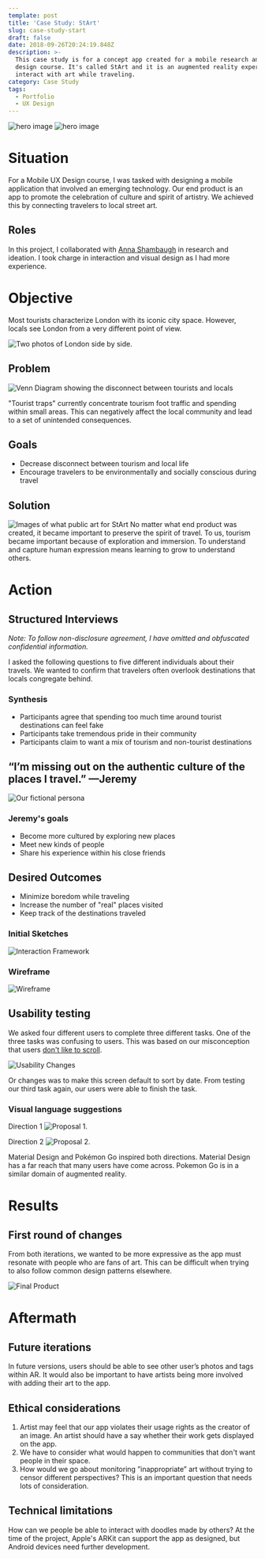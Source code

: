 ```yaml
---
template: post
title: 'Case Study: StArt'
slug: case-study-start
draft: false
date: 2018-09-26T20:24:19.848Z
description: >-
  This case study is for a concept app created for a mobile research and product
  design course. It's called StArt and it is an augmented reality experience to
  interact with art while traveling. 
category: Case Study
tags:
  - Portfolio
  - UX Design
---
```



![hero image](/media/start-mockup-flow-1.jpg)
![hero image](/media/start-mockup-flow-2.jpg)

# Situation
For a Mobile UX Design course, I was tasked with designing a mobile application that involved an emerging technology. Our end product is an app to promote the celebration of culture and spirit of artistry. We achieved this by connecting travelers to local street art. 


## Roles
In this project, I  collaborated with [Anna Shambaugh](https://www.linkedin.com/in/anna-shambaugh/?lipi=urn%3Ali%3Apage%3Ad_flagship3_search_srp_top%3BDHyLxgxGQlKAmE3smEDQJw%3D%3D&licu=urn%3Ali%3Acontrol%3Ad_flagship3_search_srp_top-search_srp_result&lici=hEqIYOcPSP%2Bx23GMhJUXaQ%3D%3D) in research and ideation. I took charge in interaction and visual design as I had more experience.

# Objective
Most tourists characterize London with its iconic city space. However, locals see London from a very different point of view.

![Two photos of London side by side.](/media/start-london-perspectives.jpg)

## Problem
![Venn Diagram showing the disconnect between tourists and locals](/media/start-problem.jpg)

"Tourist traps" currently concentrate tourism foot traffic and spending within small areas. This can negatively affect the local community and lead to a set of unintended consequences. 


## Goals
+ Decrease disconnect between tourism and local life
+ Encourage travelers to be environmentally and socially conscious during travel

## Solution  
![Images of what public art for StArt](/media/start-definingart.jpg)
No matter what end product was created, it became important to preserve the spirit of travel. To us, tourism became important because of exploration and immersion. To understand and capture human expression means learning to grow to understand others.

# Action

## Structured Interviews

*Note: To follow non-disclosure agreement, I have omitted and obfuscated confidential information.*

I asked the following questions to five different individuals about their travels. We wanted to confirm that travelers often overlook destinations that locals congregate behind. 

### Synthesis

+ Participants agree that spending too much time around tourist destinations can feel fake
+ Participants take tremendous pride in their community
+ Participants claim to want a mix of tourism and non-tourist destinations


## “I’m missing out on the authentic culture of the places I travel.” —Jeremy

![Our fictional persona](/media/start-jeremy.jpg)

### Jeremy's goals
+ Become more cultured by exploring new places
+ Meet new kinds of people 
+ Share his experience within his close friends

## Desired Outcomes
+ Minimize boredom while traveling
+ Increase the number of "real" places visited
+ Keep track of the destinations traveled


### Initial Sketches
![Interaction Framework](/media/start-framework.jpg)

### Wireframe

![Wireframe](/media/start-wireframe.jpg)

## Usability testing
We asked four different users to complete three different tasks. One of the three tasks was confusing to users. This was based on our misconception that users [ don't like to scroll](https://uxmyths.com/post/654047943/myth-people-dont-scroll). 

![Usability Changes](/media/start-usability-changes.jpg)

Or changes was to make this screen default to sort by date. From testing our third task again, our users were able to finish the task.


### Visual language suggestions

Direction 1
![Proposal 1.](/media/start-visual-language-1.jpg)

Direction 2
![Proposal 2.](/media/start-visual-language-2.jpg)

 Material Design and Pokémon Go inspired both directions. Material Design has a far reach that many users have come across. Pokemon Go is in a similar domain of augmented reality.

# Results 

## First round of changes
From both iterations, we wanted to be more expressive as the app must resonate with people who are fans of art. This can be difficult when trying to also follow common design patterns elsewhere. 

![Final Product](/media/start-final.jpg)

# Aftermath

## Future iterations
In future versions, users should be able to see other user’s photos and tags within AR. It would also be important to have artists being more involved with adding their art to the app.

## Ethical considerations
1. Artist may feel that our app violates their usage rights as the creator of an image. An artist should have a say whether their work gets displayed on the app. 
2. We have to consider what would happen to communities that don't want people in their space. 
3. How would we go about monitoring ”inappropriate” art without trying to censor different perspectives? This is an important question that needs lots of consideration.

## Technical limitations
How can we people be able to interact with doodles made by others? At the time of the project, Apple's ARKit can support the app as designed, but Android devices need further development.
